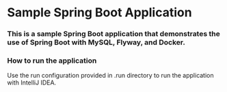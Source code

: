 # Sample Spring Boot Application
### This is a sample Spring Boot application that demonstrates the use of Spring Boot with MySQL, Flyway, and Docker.

### How to run the application
Use the run configuration provided in .run directory to run the application with IntelliJ IDEA.
